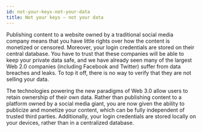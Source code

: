 ```yaml
---
id: not-your-keys-not-your-data
title: Not your keys – not your data
---
```


Publishing content to a website owned by a traditional social media company means that you
have little rights over how the content is monetized or censored. Moreover, your login
credentials are stored on their central database. You have to trust that these companies will be
able to keep your private data safe, and we have already seen many of the largest 
Web 2.0 companies (including Facebook and Twitter) suffer from data breaches and leaks. 
To top it off, there is no way to verify that they are not selling your data.

The technologies powering the new paradigms of Web 3.0 allow users to retain ownership of their
own data. Rather than publishing content to a platform owned by a social media giant, you are
now given the ability to publicize and monetize your content, which can be fully independent of
trusted third parties. Additionally, your login credentials are stored locally on your devices, rather than in a
centralized database.
